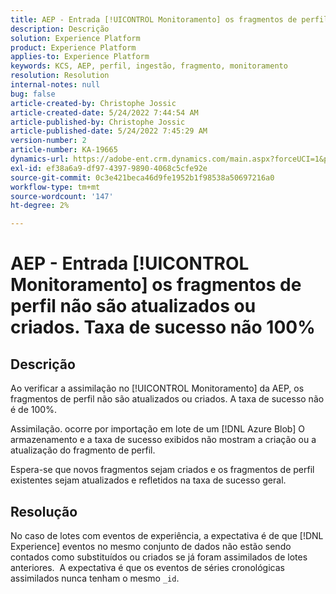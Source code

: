 ```yaml
---
title: AEP - Entrada [!UICONTROL Monitoramento] os fragmentos de perfil não são atualizados ou criados. Taxa de sucesso não 100%
description: Descrição
solution: Experience Platform
product: Experience Platform
applies-to: Experience Platform
keywords: KCS, AEP, perfil, ingestão, fragmento, monitoramento
resolution: Resolution
internal-notes: null
bug: false
article-created-by: Christophe Jossic
article-created-date: 5/24/2022 7:44:54 AM
article-published-by: Christophe Jossic
article-published-date: 5/24/2022 7:45:29 AM
version-number: 2
article-number: KA-19665
dynamics-url: https://adobe-ent.crm.dynamics.com/main.aspx?forceUCI=1&pagetype=entityrecord&etn=knowledgearticle&id=49b97160-35db-ec11-a7b6-0022480b01c6
exl-id: ef38a6a9-df97-4397-9890-4068c5cfe92e
source-git-commit: 0c3e421beca46d9fe1952b1f98538a50697216a0
workflow-type: tm+mt
source-wordcount: '147'
ht-degree: 2%

---
```


# AEP - Entrada [!UICONTROL Monitoramento] os fragmentos de perfil não são atualizados ou criados. Taxa de sucesso não 100%

## Descrição


Ao verificar a assimilação no [!UICONTROL Monitoramento] da AEP, os fragmentos de perfil não são atualizados ou criados. A taxa de sucesso não é de 100%.

Assimilação. ocorre por importação em lote de um [!DNL Azure Blob] O armazenamento e a taxa de sucesso exibidos não mostram a criação ou a atualização do fragmento de perfil.

Espera-se que novos fragmentos sejam criados e os fragmentos de perfil existentes sejam atualizados e refletidos na taxa de sucesso geral.


## Resolução


No caso de lotes com eventos de experiência, a expectativa é de que [!DNL Experience] eventos no mesmo conjunto de dados não estão sendo contados como substituídos ou criados se já foram assimilados de lotes anteriores.  A expectativa é que os eventos de séries cronológicas assimilados nunca tenham o mesmo `_id`.
